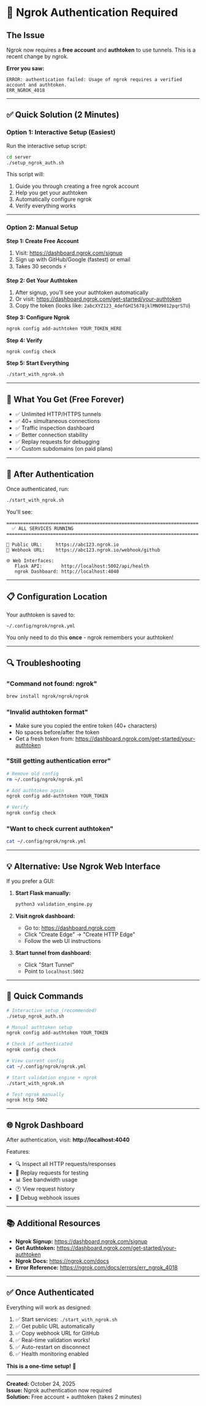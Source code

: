 # 🔐 Ngrok Authentication Required

## The Issue

Ngrok now requires a **free account** and **authtoken** to use tunnels. This is a recent change by ngrok.

**Error you saw:**
```
ERROR: authentication failed: Usage of ngrok requires a verified account and authtoken.
ERR_NGROK_4018
```

---

## ✅ Quick Solution (2 Minutes)

### **Option 1: Interactive Setup (Easiest)**

Run the interactive setup script:

```bash
cd server
./setup_ngrok_auth.sh
```

This script will:
1. Guide you through creating a free ngrok account
2. Help you get your authtoken
3. Automatically configure ngrok
4. Verify everything works

---

### **Option 2: Manual Setup**

**Step 1: Create Free Account**
1. Visit: https://dashboard.ngrok.com/signup
2. Sign up with GitHub/Google (fastest) or email
3. Takes 30 seconds ⚡

**Step 2: Get Your Authtoken**
1. After signup, you'll see your authtoken automatically
2. Or visit: https://dashboard.ngrok.com/get-started/your-authtoken
3. Copy the token (looks like: `2abcXYZ123_4defGHI5678jklMNO9012pqrSTU`)

**Step 3: Configure Ngrok**
```bash
ngrok config add-authtoken YOUR_TOKEN_HERE
```

**Step 4: Verify**
```bash
ngrok config check
```

**Step 5: Start Everything**
```bash
./start_with_ngrok.sh
```

---

## 🎁 What You Get (Free Forever)

- ✅ Unlimited HTTP/HTTPS tunnels
- ✅ 40+ simultaneous connections
- ✅ Traffic inspection dashboard
- ✅ Better connection stability
- ✅ Replay requests for debugging
- ✅ Custom subdomains (on paid plans)

---

## 🚀 After Authentication

Once authenticated, run:

```bash
./start_with_ngrok.sh
```

You'll see:
```
======================================================================
  ✅ ALL SERVICES RUNNING
======================================================================

📡 Public URL:     https://abc123.ngrok.io
🔗 Webhook URL:    https://abc123.ngrok.io/webhook/github

🌐 Web Interfaces:
   Flask API:       http://localhost:5002/api/health
   ngrok Dashboard: http://localhost:4040
```

---

## 📋 Configuration Location

Your authtoken is saved to:
```
~/.config/ngrok/ngrok.yml
```

You only need to do this **once** - ngrok remembers your authtoken!

---

## 🔍 Troubleshooting

### "Command not found: ngrok"
```bash
brew install ngrok/ngrok/ngrok
```

### "Invalid authtoken format"
- Make sure you copied the entire token (40+ characters)
- No spaces before/after the token
- Get a fresh token from: https://dashboard.ngrok.com/get-started/your-authtoken

### "Still getting authentication error"
```bash
# Remove old config
rm ~/.config/ngrok/ngrok.yml

# Add authtoken again
ngrok config add-authtoken YOUR_TOKEN

# Verify
ngrok config check
```

### "Want to check current authtoken"
```bash
cat ~/.config/ngrok/ngrok.yml
```

---

## 💡 Alternative: Use Ngrok Web Interface

If you prefer a GUI:

1. **Start Flask manually:**
   ```bash
   python3 validation_engine.py
   ```

2. **Visit ngrok dashboard:**
   - Go to: https://dashboard.ngrok.com
   - Click "Create Edge" → "Create HTTP Edge"
   - Follow the web UI instructions

3. **Start tunnel from dashboard:**
   - Click "Start Tunnel"
   - Point to `localhost:5002`

---

## 🎯 Quick Commands

```bash
# Interactive setup (recommended)
./setup_ngrok_auth.sh

# Manual authtoken setup
ngrok config add-authtoken YOUR_TOKEN

# Check if authenticated
ngrok config check

# View current config
cat ~/.config/ngrok/ngrok.yml

# Start validation engine + ngrok
./start_with_ngrok.sh

# Test ngrok manually
ngrok http 5002
```

---

## 🌐 Ngrok Dashboard

After authentication, visit:
**http://localhost:4040**

Features:
- 🔍 Inspect all HTTP requests/responses
- 🔄 Replay requests for testing
- 📊 See bandwidth usage
- 🕐 View request history
- 🐛 Debug webhook issues

---

## 📚 Additional Resources

- **Ngrok Signup:** https://dashboard.ngrok.com/signup
- **Get Authtoken:** https://dashboard.ngrok.com/get-started/your-authtoken
- **Ngrok Docs:** https://ngrok.com/docs
- **Error Reference:** https://ngrok.com/docs/errors/err_ngrok_4018

---

## ✅ Once Authenticated

Everything will work as designed:

1. ✅ Start services: `./start_with_ngrok.sh`
2. ✅ Get public URL automatically
3. ✅ Copy webhook URL for GitHub
4. ✅ Real-time validation works!
5. ✅ Auto-restart on disconnect
6. ✅ Health monitoring enabled

**This is a one-time setup!** 🎉

---

**Created:** October 24, 2025  
**Issue:** Ngrok authentication now required  
**Solution:** Free account + authtoken (takes 2 minutes)
